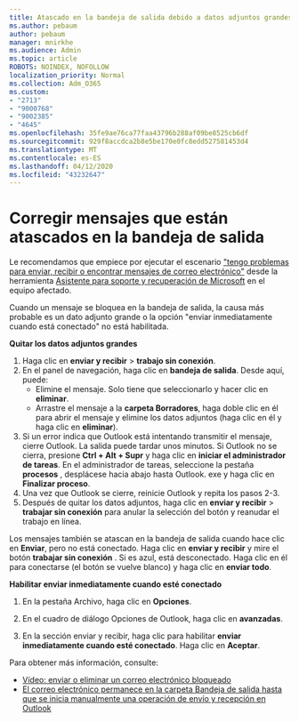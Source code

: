 ```yaml
---
title: Atascado en la bandeja de salida debido a datos adjuntos grandes
ms.author: pebaum
author: pebaum
manager: mnirkhe
ms.audience: Admin
ms.topic: article
ROBOTS: NOINDEX, NOFOLLOW
localization_priority: Normal
ms.collection: Adm_O365
ms.custom:
- "2713"
- "9000768"
- "9002385"
- "4645"
ms.openlocfilehash: 35fe9ae76ca77faa43796b288af09be8525cb6df
ms.sourcegitcommit: 929f8accdca2b8e5be170e0fc8edd527581453d4
ms.translationtype: MT
ms.contentlocale: es-ES
ms.lasthandoff: 04/12/2020
ms.locfileid: "43232647"
---
```

# <a name="fix-messages-that-are-stuck-in-the-outbox"></a>Corregir mensajes que están atascados en la bandeja de salida

Le recomendamos que empiece por ejecutar el escenario ["tengo problemas para enviar, recibir o encontrar mensajes de correo electrónico"](https://aka.ms/SaRA-OutlookSendReceive) desde la herramienta [Asistente para soporte y recuperación de Microsoft](https://diagnostics.office.com/#/) en el equipo afectado.

Cuando un mensaje se bloquea en la bandeja de salida, la causa más probable es un dato adjunto grande o la opción "enviar inmediatamente cuando está conectado" no está habilitada.

**Quitar los datos adjuntos grandes**

1. Haga clic en **enviar y recibir** > **trabajo sin conexión**. 
2. En el panel de navegación, haga clic en **bandeja de salida**. Desde aquí, puede: 
    - Elimine el mensaje. Solo tiene que seleccionarlo y hacer clic en **eliminar**.
    - Arrastre el mensaje a la **carpeta Borradores**, haga doble clic en él para abrir el mensaje y elimine los datos adjuntos (haga clic en él y haga clic en **eliminar**).
3. Si un error indica que Outlook está intentando transmitir el mensaje, cierre Outlook. La salida puede tardar unos minutos. Si Outlook no se cierra, presione **Ctrl + Alt + Supr** y haga clic en **iniciar el administrador de tareas**. En el administrador de tareas, seleccione la pestaña **procesos** , desplácese hacia abajo hasta Outlook. exe y haga clic en **Finalizar proceso**.
4. Una vez que Outlook se cierre, reinicie Outlook y repita los pasos 2-3. 
5. Después de quitar los datos adjuntos, haga clic en **enviar y recibir** > **trabajar sin conexión** para anular la selección del botón y reanudar el trabajo en línea. 

Los mensajes también se atascan en la bandeja de salida cuando hace clic en **Enviar**, pero no está conectado. Haga clic en **enviar y recibir** y mire el botón **trabajar sin conexión** . Si es azul, está desconectado. Haga clic en él para conectarse (el botón se vuelve blanco) y haga clic en **enviar todo**.
 
**Habilitar enviar inmediatamente cuando esté conectado**
 
1. En la pestaña Archivo, haga clic en **Opciones**.

2. En el cuadro de diálogo Opciones de Outlook, haga clic en **avanzadas**.

3. En la sección enviar y recibir, haga clic para habilitar **enviar inmediatamente cuando esté conectado**. Haga clic en **Aceptar**.
 
Para obtener más información, consulte:
- [Vídeo: enviar o eliminar un correo electrónico bloqueado](https://support.office.com/article/Video-Send-or-delete-an-email-stuck-in-your-outbox-26d5d34a-4e5f-444a-a9e8-44db04a94dec) 
- [El correo electrónico permanece en la carpeta Bandeja de salida hasta que se inicia manualmente una operación de envío y recepción en Outlook](https://support.microsoft.com/help/2797572/email-stays-in-the-outbox-folder-until-you-manually-initiate-a-send-re)
